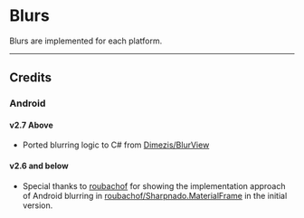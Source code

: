 # Blurs
Blurs are implemented for each platform.

---

## Credits

### Android

#### v2.7 Above
- Ported blurring logic to C# from [Dimezis/BlurView](https://github.com/Dimezis/BlurView)

#### v2.6 and below
- Special thanks to [roubachof](https://github.com/roubachof) for showing the implementation approach of Android blurring in [roubachof/Sharpnado.MaterialFrame](https://github.com/roubachof/Sharpnado.MaterialFrame) in the initial version.

